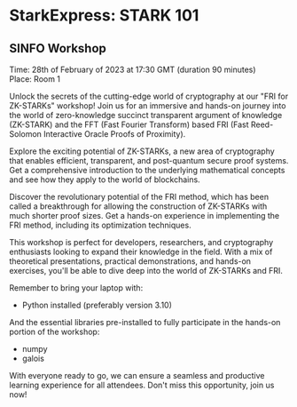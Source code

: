 # StarkExpress: STARK 101
## SINFO Workshop
Time: 28th of February of 2023 at 17:30 GMT (duration 90 minutes)  
Place: Room 1  

Unlock the secrets of the cutting-edge world of cryptography at our "FRI for ZK-STARKs" workshop! Join us for an immersive and hands-on journey into the world of zero-knowledge succinct transparent argument of knowledge (ZK-STARK) and the FFT (Fast Fourier Transform) based FRI (Fast Reed-Solomon Interactive Oracle Proofs of Proximity).

Explore the exciting potential of ZK-STARKs, a new area of cryptography that enables efficient, transparent, and post-quantum secure proof systems. Get a comprehensive introduction to the underlying mathematical concepts and see how they apply to the world of blockchains.

Discover the revolutionary potential of the FRI method, which has been called a breakthrough for allowing the construction of ZK-STARKs with much shorter proof sizes. Get a hands-on experience in implementing the FRI method, including its optimization techniques.

This workshop is perfect for developers, researchers, and cryptography enthusiasts looking to expand their knowledge in the field. With a mix of theoretical presentations, practical demonstrations, and hands-on exercises, you'll be able to dive deep into the world of ZK-STARKs and FRI.

Remember to bring your laptop with:
- Python installed (preferably version 3.10)  

And the essential libraries pre-installed to fully participate in the hands-on portion of the workshop:
- numpy
- galois  

With everyone ready to go, we can ensure a seamless and productive learning experience for all attendees. Don't miss this opportunity, join us now!
